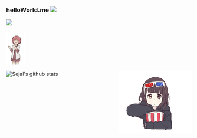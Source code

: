 ### helloWorld.me <img src="https://media.giphy.com/media/WUlplcMpOCEmTGBtBW/giphy.gif" width="30">
![](https://komarev.com/ghpvc/?username=sejalrastogi&color=47ccb3) 
<!--
**sejalrastogi/sejalrastogi** is a ✨ _special_ ✨ repository because its `README.md` (this file) appears on your GitHub profile.

Here are some ideas to get you started:

- 🔭 I’m currently working on ...
- 🌱 I’m currently learning ...
- 👯 I’m looking to collaborate on ...
- 🤔 I’m looking for help with ...
- 💬 Ask me about ...
- 📫 How to reach me: ...
- 😄 Pronouns: ...
- ⚡ Fun fact: ...
-->
<img src="hi.gif" width="50px">

![Sejal's github stats](https://github-readme-stats.vercel.app/api?username=sejalrastogi&show_icons=true&theme=prussian) <img align="right" src="https://github.com/Amchuz/Amchuz/blob/master/animegirl.gif" width="200" height="170">
